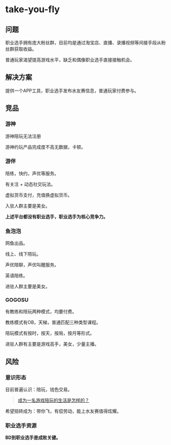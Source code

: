 # take-you-fly

## 问题
职业选手拥有庞大粉丝群，目前均是通过淘宝店、直播、录播视频等间接手段从粉丝群获取收益。

普通玩家渴望提高游戏水平，缺乏和偶像职业选手直接接触机会。

## 解决方案
提供一个APP工具，职业选手发布水友赛信息，普通玩家付费参与。

## 竞品
### 游神
游神陪玩无法注册

游神约玩产品完成度不高无数据，卡顿。

### 游伴
陪练，快约，声优等服务。

有关注 + 动态社交玩法。

虚拟货币支付，充值换虚拟货币。

入驻人群主要是美女。

**上述平台都没有职业选手，职业选手为核心竞争力。**

### 鱼泡泡
网鱼出品。

线上、线下陪玩。

声优陪聊，声优叫醒服务。

英语陪练。

进驻人群主要是美女。

### GOGOSU
有教练和陪玩两种模式，均要付费。

教练模式有OB，天梯，普通匹配三种类型课程。

陪玩模式有按时，按天，按局，按月等形式。

进驻人群有主要是游戏高手，美女，少量主播。

## 风险
### 意识形态
目前普遍认识：陪玩，钱色交易。
>[成为一名游戏陪玩的生活是怎样的？](https://www.zhihu.com/question/49881871)

希望扭转成为：带你飞，有偿劳动，能上水友赛值得炫耀。

### 职业选手资源
**BD到职业选手是成败关键。**


